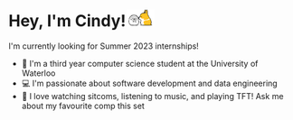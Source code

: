 # Hey, I'm Cindy!<img src="https://github.com/cin-day/cin-day/blob/main/billdbird.gif" width="50"/>
I'm currently looking for Summer 2023 internships!
- 🤔 I'm a third year computer science student at the University of Waterloo
- 💻 I'm passionate about software development and data engineering
- 🧸 I love watching sitcoms, listening to music, and playing TFT! Ask me about my favourite comp this set
